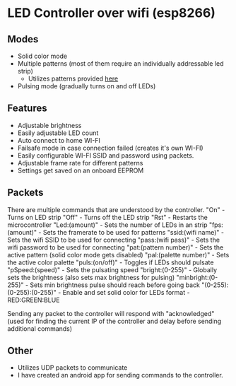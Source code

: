 # LED Controller over wifi (esp8266)
## Modes
- Solid color mode
- Multiple patterns (most of them require an individually addressable led strip) 
  - Utilizes patterns provided [here](https://github.com/jasoncoon/esp8266-fastled-webserver)
- Pulsing mode (gradually turns on and off LEDs)
## Features
- Adjustable brightness
- Easily adjustable LED count
- Auto connect to home WI-FI
- Failsafe mode in case connection failed (creates it's own WI-FI)
- Easily configurable WI-FI SSID and password using packets.
- Adjustable frame rate for different patterns
- Settings get saved on an onboard EEPROM
## Packets
There are multiple commands that are understood by the controller.
"On" - Turns on LED strip
"Off" - Turns off the LED strip
"Rst" - Restarts the microcontroller
"Led:(amount)" - Sets the number of LEDs in an strip
"fps:(amount)" - Sets the framerate to be used for patterns
"ssid:(wifi name)" - Sets the wifi SSID to be used for connecting
"pass:(wifi pass)" - Sets the wifi password to be used for connecting
"pat:(pattern number)" - Sets the active pattern (solid color mode gets disabled)
"pal:(palette number)" - Sets the active color palette
"puls:(on/off)" - Toggles if LEDs should pulsate
"pSpeed:(speed)" - Sets the pulsating speed
"bright:(0-255)" - Globally sets the brightness (also sets max brightness for pulsing)
"minbright:(0-255)" - Sets min brightness pulse should reach before going back
"(0-255):(0-255):(0-255)" - Enable and set solid color for LEDs format - RED:GREEN:BLUE

Sending any packet to the controller will respond with "acknowledged" (used for finding the current IP of the controller and delay before sending additional commands)

## Other
- Utilizes UDP packets to communicate
- I have created an android app for sending commands to the controller.
